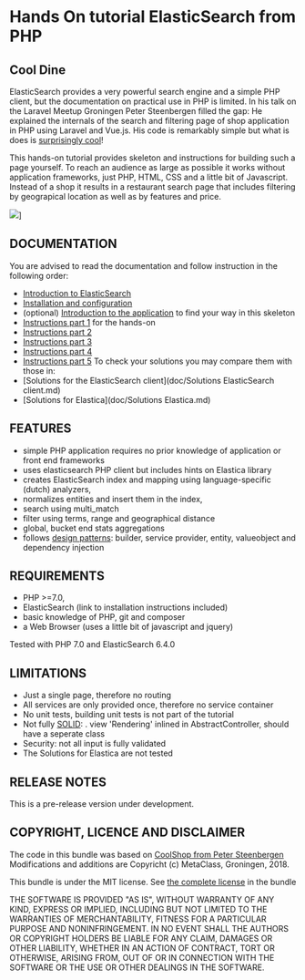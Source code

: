 Hands On tutorial ElasticSearch from PHP
========================================

Cool Dine
---------
ElasticSearch provides a very powerful search engine and a simple PHP client,
but the documentation on practical use in PHP is limited. In his talk on the
Laravel Meetup Groningen Peter Steenbergen filled the gap: He explained the 
internals of the search and filtering page of shop application in PHP 
using Laravel and Vue.js. His code is remarkably simple but what is does 
is [surprisingly cool](https://image.slidesharecdn.com/presentatielaravelphp-180327070244/95/getting-started-with-laravel-elasticsearch-51-638.jpg?cb=1522171800)!

This hands-on tutorial provides skeleton and instructions for building such a page 
yourself. To reach an audience as large as possible it works without 
application frameworks, just PHP, HTML, CSS and a little bit of Javascript. 
Instead of a shop it results in a restaurant search page that includes 
filtering by geograpical location as well as by features and price.

<a href="http://metaclass.nl/dummy/cool_dine.html" target="_blank" title="Page dummy"><img src="http://metaclass.nl/dummy/cool_dine.png" style="border 1px solid black; widht: 300px">]</a>

DOCUMENTATION
-------------
You are advised to read the documentation and follow instruction in the following order:
- [Introduction to ElasticSearch](doc/ElasticSearch.md)
- [Installation and configuration](doc/Installation.md)
- (optional) [Introduction to the application](doc/Application.md) to find your way in this skeleton
- [Instructions part 1](doc/Instructions_1.md) for the hands-on
- [Instructions part 2](doc/Instructions_2.md) 
- [Instructions part 3](doc/Instructions_3.md) 
- [Instructions part 4](doc/Instructions_4.md) 
- [Instructions part 5](doc/Instructions_5.md)
To check your solutions you may compare them with those in: 
- [Solutions for the ElasticSearch client](doc/Solutions ElasticSearch client.md)
- [Solutions for Elastica](doc/Solutions Elastica.md)

FEATURES
--------
- simple PHP application requires no prior knowledge of application 
  or front end frameworks 
- uses elasticsearch PHP client but includes hints on Elastica library 
- creates ElasticSearch index and mapping using language-specific (dutch) analyzers,
- normalizes entities and insert them in the index,
- search using multi_match
- filter using terms, range and geographical distance
- global, bucket end stats aggregations
- follows [design patterns](https://en.wikipedia.org/wiki/Design_pattern_(computer_science)): 
  builder, service provider, entity, valueobject and dependency injection 

REQUIREMENTS
------------
- PHP >=7.0,
- ElasticSearch (link to installation instructions included)
- basic knowledge of PHP, git and composer
- a Web Browser (uses a little bit of javascript and jquery)

Tested with PHP 7.0 and ElasticSearch 6.4.0

LIMITATIONS
----------
- Just a single page, therefore no routing
- All services are only provided once, therefore no service container
- No unit tests, building unit tests is not part of the tutorial
- Not fully [SOLID](https://en.wikipedia.org/wiki/SOLID_(object-oriented_design)):
  . view 'Rendering' inlined in AbstractController, should have a seperate class
- Security: not all input is fully validated
- The Solutions for Elastica are not tested 

RELEASE NOTES
-------------

This is a pre-release version under development. 

COPYRIGHT, LICENCE AND DISCLAIMER
---------------------------------

The code in this bundle was based on [CoolShop from Peter Steenbergen](https://github.com/petericebear/coolshop)
Modifications and additions are Copyricht (c) MetaClass, Groningen, 2018.

This bundle is under the MIT license. See [the complete license](meta/LICENSE) in the bundle


THE SOFTWARE IS PROVIDED "AS IS", WITHOUT WARRANTY OF ANY KIND, EXPRESS OR
IMPLIED, INCLUDING BUT NOT LIMITED TO THE WARRANTIES OF MERCHANTABILITY,
FITNESS FOR A PARTICULAR PURPOSE AND NONINFRINGEMENT. IN NO EVENT SHALL THE
AUTHORS OR COPYRIGHT HOLDERS BE LIABLE FOR ANY CLAIM, DAMAGES OR OTHER
LIABILITY, WHETHER IN AN ACTION OF CONTRACT, TORT OR OTHERWISE, ARISING FROM,
OUT OF OR IN CONNECTION WITH THE SOFTWARE OR THE USE OR OTHER DEALINGS IN
THE SOFTWARE.
